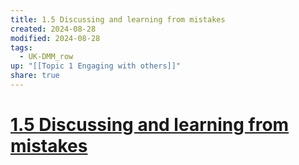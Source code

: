```yaml
---
title: 1.5 Discussing and learning from mistakes
created: 2024-08-28
modified: 2024-08-28
tags:
  - UK-DMM_row
up: "[[Topic 1 Engaging with others]]"
share: true
---
```

# [1.5 Discussing and learning from mistakes](1.5%20Discussing%20and%20learning%20from%20mistakes.md)
